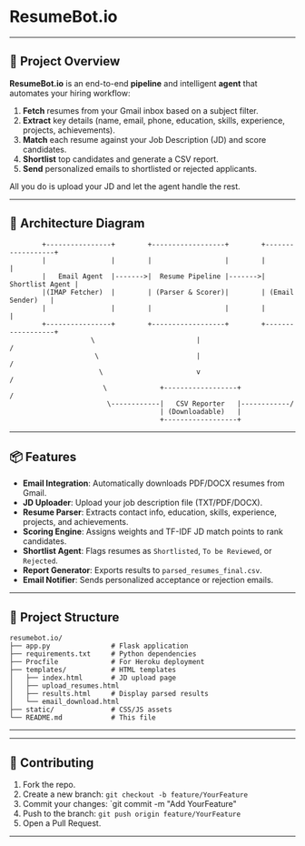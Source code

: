 # ResumeBot.io
---
## 🚀 Project Overview

**ResumeBot.io** is an end-to-end **pipeline** and intelligent **agent** that automates your hiring workflow:
1. **Fetch** resumes from your Gmail inbox based on a subject filter.
2. **Extract** key details (name, email, phone, education, skills, experience, projects, achievements).
3. **Match** each resume against your Job Description (JD) and score candidates.
4. **Shortlist** top candidates and generate a CSV report.
5. **Send** personalized emails to shortlisted or rejected applicants.

All you do is upload your JD and let the agent handle the rest.

---

## 🎨 Architecture Diagram

```text
        +----------------+        +------------------+        +------------------+
        |                |        |                  |        |                  |
        |   Email Agent  |------->|  Resume Pipeline |------->|  Shortlist Agent |
        |(IMAP Fetcher)  |        | (Parser & Scorer)|        | (Email Sender)   |
        |                |        |                  |        |                  |
        +----------------+        +------------------+        +------------------+
                    \                         |                          /
                     \                        |                         /
                      \                       v                        /
                       \             +------------------+             /
                        \------------|   CSV Reporter   |------------/
                                     | (Downloadable)   |
                                     +------------------+
```

---

## 📦 Features

- **Email Integration**: Automatically downloads PDF/DOCX resumes from Gmail.
- **JD Uploader**: Upload your job description file (TXT/PDF/DOCX).
- **Resume Parser**: Extracts contact info, education, skills, experience, projects, and achievements.
- **Scoring Engine**: Assigns weights and TF-IDF JD match points to rank candidates.
- **Shortlist Agent**: Flags resumes as `Shortlisted`, `To be Reviewed`, or `Rejected`.
- **Report Generator**: Exports results to `parsed_resumes_final.csv`.
- **Email Notifier**: Sends personalized acceptance or rejection emails.

---

## 📂 Project Structure

```
resumebot.io/
├── app.py               # Flask application
├── requirements.txt     # Python dependencies
├── Procfile             # For Heroku deployment
├── templates/           # HTML templates
│   ├── index.html       # JD upload page
│   ├── upload_resumes.html
│   ├── results.html     # Display parsed results
│   └── email_download.html
├── static/              # CSS/JS assets
└── README.md            # This file
```

---
---

## 🤝 Contributing

1. Fork the repo.
2. Create a new branch: `git checkout -b feature/YourFeature`
3. Commit your changes: `git commit -m "Add YourFeature"
4. Push to the branch: `git push origin feature/YourFeature`
5. Open a Pull Request.

---
